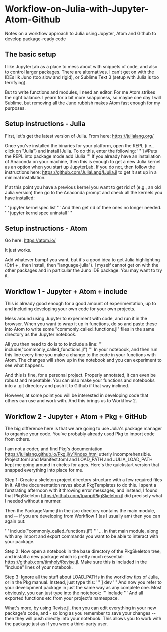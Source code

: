 # Workflow-on-Julia-with-Jupyter-Atom-Github
Notes on a workflow approach to Julia using Jupyter, Atom and Github to develop package-ready code

## The basic setup

I like JupyterLab as a place to mess about with snippets of code, and also to control larger packages. There are alternatives. I can't get on with the IDEs lik Juno (too slow and rigid), or Sublime Text 3 (setup with Julia is too terrifying). 

But to write functions and modules, I need an editor. For me Atom strikes the right balance. I yearn for a bit more snappiness, so maybe one day I will Sublime, but removing all the Juno rubbish makes Atom fast enough for my purposes.

## Setup instructions - Julia

First, let's get the latest version of Julia. From here: https://julialang.org/

Once you've installed the binaries for your platform, open the REPL (i.e., click on "Julia") and install IJulia. To do this, enter the following:
'''
] #Puts the REPL into package mode
add iJulia
'''
If you already have an installation of Anaconda on your machine, then this is enough to get a new Julia kernel as an option when you start up JupyterLab. If you do not, then follow the instructions here: https://github.com/JuliaLang/IJulia.jl to get it set up in a minimal installation.

If at this point you have a previous kernel you want to get rid of (e.g., an old Julia version) then go to the Anaconda prompt and check all the kernels you have installed:

'''
jupyter kernelspec list
'''
And then get rid of thee ones no longer needed.
'''
jupyter kernelspec uninstall <unwanted-kernel>
'''
  
## Setup instructions - Atom

Go here: https://atom.io/

It just works. 

Add whatever bumpf you want, but it's a good idea to get Julia highlighting (Ctrl + , then Install, then "language-julia"). I myself cannot get on with the other packages and in particular the Juno IDE package. You may want to try it.

## Workflow 1 - Jupyter + Atom + include

This is already good enough for a good amount of experimentation, up to and including developing your own code for your own projects. 

Mess around using Jupyter to experiment with code, and run it in the browser. When you want to wrap it up in functions, do so and paste these into Atom to write some "commonly_called_functions.jl" files in the same directory as the Jupyter notebook.  

All you then need to do is to to include a line:
'''
include("commonly_called_functions.jl")
'''
In your notebook, and then run this line every time you make a change to the code in your functions with Atom. The changes will show up in the notebook and you can experiment to see what happens.

And this is fine, for a personal project. Properly annotated, it can even be robust and repeatable. You can also make your functions and notebooks into a .git directory and push it to Github if that way inclined.

However, at some point you will be interested in developing code that others can use and work with. And this brings us to Workflow 2.

## Workflow 2 - Jupyter + Atom + Pkg + GitHub

The big difference here is that we are going to use Julia's package manager to organise your code. You've probably already used Pkg to import code from others.

I am not a coder, and find Pkg's documentation https://julialang.github.io/Pkg.jl/v1/index.html utterly incomprehensible. Project.toml and Manifest.toml and LOAD_PATH and JULIA_LOAD_PATH kept me going around in circles for ages. Here's the quickstart version that snapped everything into place for me.

Step 1: Create a skeleton project directory structure with a few required files in it. All the documentation raves about PkgTemplates to do this. I spent a furstrating afternoon with it throwing error messages, and instead, I found that PkgSkeleton https://github.com/tpapp/PkgSkeleton.jl did precisely what I needed without a murmer.

Then the PackageName.jl in the /src directory contains the main module, and -- if you are developing from Workflow 1 (as I usually am) then you can again put:

'''
include("commonly_called_functions.jl")
'''
... in that main module, along with any import and export commands you want to be able to interact with your package.

Step 2: Now open a notebook in the base directory of the PkgSkeleton tree, and install a new package which is pretty much essential: https://github.com/timholy/Revise.jl. Make sure this is included in the "include" lines of your notebook.

Step 3: Ignore all the stuff about LOAD_PATHs in the workflow tips of Julia, or in the Pkg manual. Instead, just type this:
'''
] dev <Yourpackagename>
'''
And now you refer to your development package in just the same way as any complete one. Most obviously, you can just type into the notebook:
'''
include <Yourpackagename>
'''
And all exported functions etc from your project's namespace.
  
What's more, by using Revise.jl, then you can edit everything in your new package's code, and - so long as you remember to save your changes -- then they will push directly into your notebook. This allows you to work with the package just as if you were a third-party user.
